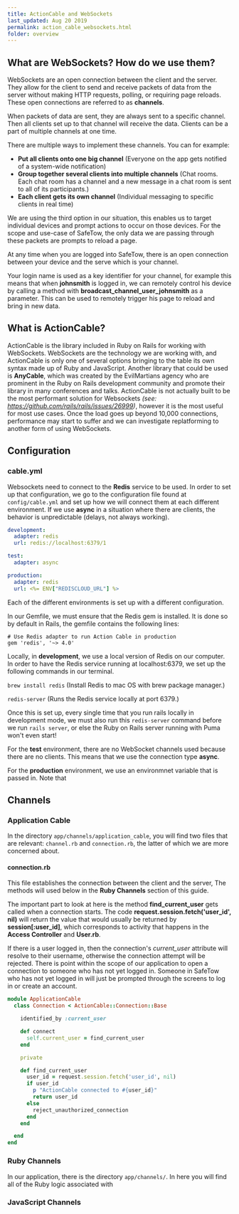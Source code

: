 ```yaml
---
title: ActionCable and WebSockets
last_updated: Aug 20 2019
permalink: action_cable_websockets.html
folder: overview
---
```


## What are WebSockets? How do we use them?

WebSockets are an open connection between the client and the server. They allow for the client to send and receive packets of data from the server without making HTTP requests, polling, or requiring page reloads. These open connections are referred to as __channels__.

When packets of data are sent, they are always sent to a specific channel. Then all clients set up to that channel will receive the data. Clients can be a part of multiple channels at one time.

There are multiple ways to implement these channels. You can for example:
- __Put all clients onto one big channel__ (Everyone on the app gets notified of a system-wide notification)
- __Group together several clients into multiple channels__ (Chat rooms. Each chat room has a channel and a new message in a chat room is sent to all of its participants.)
- __Each client gets its own channel__ (Individual messaging to specific clients in real time)

We are using the third option in our situation, this enables us to target individual devices and prompt actions to occur on those devices. For the scope and use-case of SafeTow, the only data we are passing through these packets are prompts to reload a page. 

At any time when you are logged into SafeTow, there is an open connection between your device and the serve which is your channel. 

Your login name is used as a key identifier for your channel, for example this means that when __johnsmith__ is logged in, we can remotely control his device by calling a method with __broadcast_channel_user_johnsmith__ as a parameter. This can be used to remotely trigger his page to reload and bring in new data.

## What is ActionCable?

ActionCable is the library included in Ruby on Rails for working with WebSockets. WebSockets are the technology we are working with, and ActionCable is only one of several options bringing to the table its own syntax made up of Ruby and JavaScript. Another library that could be used is __AnyCable__, which was created by the EvilMartians agency who are prominent in the Ruby on Rails development community and promote their library in many conferences and talks. ActionCable is not actually built to be the most performant solution for Websockets _(see: https://github.com/rails/rails/issues/26999)_, however it is the most useful for most use cases. Once the load goes up beyond 10,000 connections, performance may start to suffer and we can investigate replatforming to another form of using WebSockets. 

## Configuration

### cable.yml

Websockets need to connect to the __Redis__ service to be used. In order to set up that configuration, we go to the configuration file found at `config/cable.yml` and set up how we will connect them at each different environment. If we use __async__ in a situation where there are clients, the behavior is unpredictable (delays, not always working).

```yml
development:
  adapter: redis
  url: redis://localhost:6379/1

test:
  adapter: async

production:
  adapter: redis
  url: <%= ENV["REDISCLOUD_URL"] %>
```

Each of the different environments is set up with a different configuration. 

In our Gemfile, we must ensure that the Redis gem is installed. It is done so by default in Rails, the gemfile contains the following lines:

```
# Use Redis adapter to run Action Cable in production
gem 'redis', '~> 4.0'
```

Locally, in __development__, we use a local version of Redis on our computer. In order to have the Redis service running at localhost:6379, we set up the following commands in our terminal.

`brew install redis` (Install Redis to mac OS with brew package manager.)

`redis-server` (Runs the Redis service locally at port 6379.)

Once this is set up, every single time that you run rails locally in development mode, we must also run this `redis-server` command before we run `rails server`, or else the Ruby on Rails server running with Puma won't even start!

For the __test__ environment, there are no WebSocket channels used because there are no clients. This means that we use the connection type __async__.

For the __production__ environment, we use an environmnet variable that is passed in. Note that 


## Channels

### Application Cable

In the directory `app/channels/application_cable`, you will find two files that are relevant: `channel.rb` and `connection.rb`, the latter of which we are more concerned about.

#### connection.rb

This file establishes the connection between the client and the server, The methods will used below in the __Ruby Channels__ section of this guide.

The important part to look at here is the method __find_current_user__ gets called when a connection starts. The code __request.session.fetch('user_id', nil)__ will return the value that would usually be returned by __session[:user_id]__, which corresponds to activity that happens in the __Access Controller__ and __User.rb__.

If there is a user logged in, then the connection's _current_user_ attribute will resolve to their username, otherwise the connection attempt will be rejected. There is point within the scope of our application to open a connection to someone who has not yet logged in. Someone in SafeTow who has not yet logged in will just be prompted through the screens to log in or create an account.

```ruby
module ApplicationCable
  class Connection < ActionCable::Connection::Base

    identified_by :current_user

    def connect
      self.current_user = find_current_user
    end

    private

    def find_current_user
      user_id = request.session.fetch('user_id', nil)
      if user_id
        p "ActionCable connected to #{user_id}"
        return user_id
      else
        reject_unauthorized_connection
      end
    end

  end
end
```

### Ruby Channels 

In our application, there is the directory `app/channels/`. In here you will find all of the Ruby logic associated with

### JavaScript Channels
